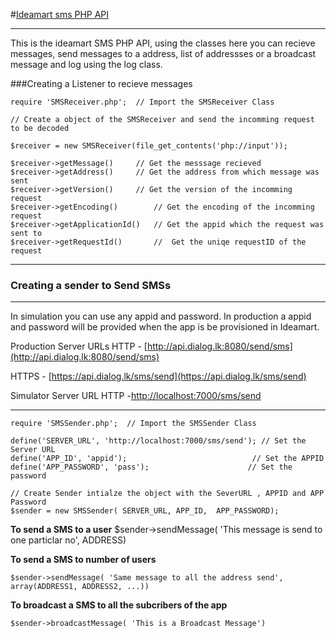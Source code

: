 #[Ideamart sms PHP API](https://ideamart.lk) 

---
This is the ideamart SMS PHP API, using the classes here you can recieve messages, send messages to a address, list of addressses or a broadcast message and log using the log class.

###Creating a Listener to recieve messages

    require 'SMSReceiver.php';  // Import the SMSReceiver Class
    
    // Create a object of the SMSReceiver and send the incomming request to be decoded
    
    $receiver = new SMSReceiver(file_get_contents('php://input'));
    
	$receiver->getMessage()     // Get the messsage recieved 
    $receiver->getAddress()     // Get the address from which message was sent
    $receiver->getVersion()     // Get the version of the incomming request
    $receiver->getEncoding()        // Get the encoding of the incomming request
    $receiver->getApplicationId()   // Get the appid which the request was sent to
    $receiver->getRequestId()       //  Get the uniqe requestID of the request

****

### Creating a sender to Send SMSs
*******
In simulation you can use any appid and password.
In production a appid and password will be provided when the app is be provisioned in Ideamart.

Production Server URLs
HTTP - [http://api.dialog.lk:8080/send/sms](http://api.dialog.lk:8080/send/sms)

HTTPS -  [https://api.dialog.lk/sms/send](https://api.dialog.lk/sms/send)


Simulator Server URL
HTTP -[http://localhost:7000/sms/send](http://localhost:7000/sms/send)

****



    require 'SMSSender.php';  // Import the SMSSender Class
    
    define('SERVER_URL', 'http://localhost:7000/sms/send'); // Set the Server URL
    define('APP_ID', 'appid');							  // Set the APPID
    define('APP_PASSWORD', 'pass');						 // Set the password

	// Create Sender intialze the object with the SeverURL , APPID and APP Password
    $sender = new SMSSender( SERVER_URL, APP_ID,  APP_PASSWORD); 


**To send a SMS to a user**
	$sender->sendMessage( 'This message is send to one particlar no', ADDRESS)

**To send a SMS to number of users**

	$sender->sendMessage( 'Same message to all the address send', array(ADDRESS1, ADDRESS2, ...))

**To broadcast a SMS to all the subcribers of the app**

	$sender->broadcastMessage( 'This is a Broadcast Message')
   
   
   
   
   
   
   
    
    
    
    
    
    

